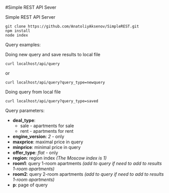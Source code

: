 #Simple REST API Sever

Simple REST API Server

```
git clone https://github.com/AnatoliyAksenov/SimpleREST.git
npm install
node index
```

Query examples:

Doing new query and save results to local file
```
curl localhost/api/query
```
or
```
curl localhost/api/query?query_type=newquery
```

Doing query from local file
```
curl localhost/api/query?query_type=saved
```

Query parameters:

* **deal_type**: 
    * sale - apartments for sale
    * rent - apartments for rent
* **engine_version**: *2* - only
* **maxprice**: maximal price in query
* **minprice**: minimal price in query
* **offer_type**: *flat* - only 
* **region**: region index *(The Moscow index is 1)*
* **room1**: query 1-room apartments *(add to query if need to add to results 1-room apartments)*
* **room2**: query 2-room apartments *(add to query if need to add to results 1-room apartments)*
* **p**: page of query




